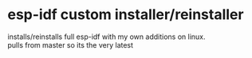 # esp-idf custom installer/reinstaller
installs/reinstalls full esp-idf with my own additions on linux.  
pulls from master so its the very latest